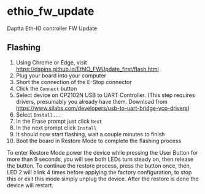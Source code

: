 # ethio_fw_update
Daptta Eth-IO controller FW Update


## Flashing

1. Using Chrome or Edge, visit https://dspins.github.io/EthIO_FWUpdate_first/flash.html
2. Plug your board into your computer
3. Short the connection of the E-Stop connector
4. Click the `Connect` button
5. Select device on CP2102N USB to UART Controller. (This step requires drivers, presumably you already have them. Download from https://www.silabs.com/developers/usb-to-uart-bridge-vcp-drivers)
6. Select `Install...`
7. In the Erase prompt just click `Next`
8. In the next prompt click `Install`
9. It should now start flashing, wait a couple minutes to finish
10. Boot the board in Restore Mode to complete the flashing process

To enter Restore Mode power the device while pressing the User Button for more than 9 seconds, you will see both LEDs turn steady on, then release the button. To continue the restore process, press the button once, then, LED 2 will blink 4 times before applying the factory configuration, to stop this or exit this mode simply unplug the device. After the restore is done the device will restart.

